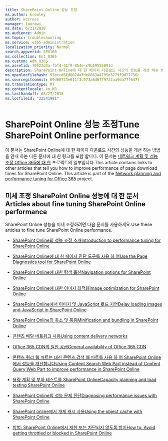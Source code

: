 ```yaml
---
title: SharePoint Online 성능 조정
ms.author: krowley
author: kccross
manager: laurawi
ms.date: 6/21/2018
ms.audience: Admin
ms.topic: troubleshooting
ms.service: o365-administration
localization_priority: Normal
search.appverid: SPO160
ms.collection: Ent_O365
ms.custom: Adm_O365
ms.assetid: f0522d4a-fbf4-41f9-854e-c9b59555091d
description: SharePoint Online에 대 한 페이지 다운로드 시간의 성능을 개선 하는 방법을 안내 하는 다른 문서에 대 한 링크를 포함 합니다.
ms.openlocfilehash: 95bccd6fd8024afde8863a4795e3279f9d77756c
ms.sourcegitcommit: 69d60723e611f3c973a6d6779722aa9da77f647f
ms.translationtype: MT
ms.contentlocale: ko-KR
ms.lasthandoff: 08/27/2018
ms.locfileid: "22541981"
---
```

# <a name="tune-sharepoint-online-performance"></a><span data-ttu-id="508d0-103">SharePoint Online 성능 조정</span><span class="sxs-lookup"><span data-stu-id="508d0-103">Tune SharePoint Online performance</span></span>

<span data-ttu-id="508d0-p101">이 문서는 SharePoint Online에 대 한 페이지 다운로드 시간의 성능을 개선 하는 방법을 안내 하는 다른 문서에 대 한 링크를 포함 합니다. 이 문서는 [네트워크 계획 및 성능 조정 Office 365에 대 한](https://aka.ms/tune) 프로젝트의 일부입니다.</span><span class="sxs-lookup"><span data-stu-id="508d0-p101">This article contains links to other articles that tell you how to improve performance of page download times for SharePoint Online. This article is part of the [Network planning and performance tuning for Office 365](https://aka.ms/tune) project.</span></span>
   
## <a name="articles-about-fine-tuning-sharepoint-online-performance"></a><span data-ttu-id="508d0-106">미세 조정 SharePoint Online 성능에 대 한 문서</span><span class="sxs-lookup"><span data-stu-id="508d0-106">Articles about fine tuning SharePoint Online performance</span></span>

<span data-ttu-id="508d0-107">SharePoint Online 성능을 미세 조정하려면 다음 문서를 사용하세요.</span><span class="sxs-lookup"><span data-stu-id="508d0-107">Use these articles to fine tune SharePoint Online performance.</span></span>
  
- [<span data-ttu-id="508d0-108">SharePoint Online의 성능 조정 소개</span><span class="sxs-lookup"><span data-stu-id="508d0-108">Introduction to performance tuning for SharePoint Online</span></span>](introduction-to-performance-tuning-for-sharepoint-online.md)
    
- [<span data-ttu-id="508d0-109">SharePoint Online에 대 한 페이지 진단 도구를 사용 하 여</span><span class="sxs-lookup"><span data-stu-id="508d0-109">Use the Page Diagnostics tool for SharePoint Online</span></span>](page-diagnostics-for-spo.md)
    
- [<span data-ttu-id="508d0-110">SharePoint Online에 대한 탐색 옵션</span><span class="sxs-lookup"><span data-stu-id="508d0-110">Navigation options for SharePoint Online</span></span>](navigation-options-for-sharepoint-online.md)
    
- [<span data-ttu-id="508d0-111">SharePoint Online에 대한 이미지 최적화</span><span class="sxs-lookup"><span data-stu-id="508d0-111">Image optimization for SharePoint Online</span></span>](image-optimization-for-sharepoint-online.md)
    
- [<span data-ttu-id="508d0-112">SharePoint Online에서 이미지 및 JavaScript 로드 지연</span><span class="sxs-lookup"><span data-stu-id="508d0-112">Delay loading images and JavaScript in SharePoint Online</span></span>](delay-loading-images-and-javascript-in-sharepoint-online.md)
    
- [<span data-ttu-id="508d0-113">SharePoint Online의 축소 및 묶음</span><span class="sxs-lookup"><span data-stu-id="508d0-113">Minification and bundling in SharePoint Online</span></span>](minification-and-bundling-in-sharepoint-online.md)
    
- [<span data-ttu-id="508d0-114">콘텐츠 배달 네트워크 사용</span><span class="sxs-lookup"><span data-stu-id="508d0-114">Using content delivery networks</span></span>](using-content-delivery-networks-with-sharepoint-online.md)
    
 - [<span data-ttu-id="508d0-115">Office 365 CDN의 일반 공급</span><span class="sxs-lookup"><span data-stu-id="508d0-115">General availability of Office 365 CDN</span></span>](https://dev.office.com/blogs/general-availability-of-office-365-cdn)
    
- [<span data-ttu-id="508d0-116">콘텐츠 쿼리 웹 파트는 대신 콘텐츠 검색 웹 파트를 사용 하 여 SharePoint Online에서 성능을 개선합니다</span><span class="sxs-lookup"><span data-stu-id="508d0-116">Using Content Search Web Part instead of Content Query Web Part to improve performance in SharePoint Online</span></span>](using-content-search-web-part-instead-of-content-query-web-part-to-improve-perfo.md)
    
- [<span data-ttu-id="508d0-117">용량 계획 및 부하 테스트를 SharePoint Online</span><span class="sxs-lookup"><span data-stu-id="508d0-117">Capacity planning and load testing SharePoint Online</span></span>](capacity-planning-and-load-testing-sharepoint-online.md)
    
- [<span data-ttu-id="508d0-118">SharePoint Online의 성능 문제 진단</span><span class="sxs-lookup"><span data-stu-id="508d0-118">Diagnosing performance issues with SharePoint Online</span></span>](diagnosing-performance-issues-with-sharepoint-online.md)
    
- [<span data-ttu-id="508d0-119">SharePoint online에서 개체 캐시 사용</span><span class="sxs-lookup"><span data-stu-id="508d0-119">Using the object cache with SharePoint Online</span></span>](using-the-object-cache-with-sharepoint-online.md)
    
- [<span data-ttu-id="508d0-120">방법: SharePoint Online에서 제한 또는 차단되지 않도록 방지</span><span class="sxs-lookup"><span data-stu-id="508d0-120">How to: Avoid getting throttled or blocked in SharePoint Online</span></span>](https://msdn.microsoft.com/en-us/library/office/dn889829.aspx)
    

